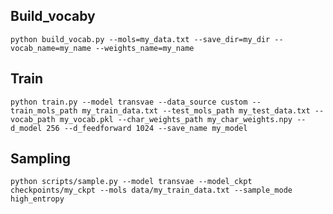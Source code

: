 ## Build_vocaby
`python build_vocab.py --mols=my_data.txt --save_dir=my_dir --vocab_name=my_name --weights_name=my_name`


## Train

`python train.py --model transvae --data_source custom --train_mols_path my_train_data.txt --test_mols_path my_test_data.txt --vocab_path my_vocab.pkl --char_weights_path my_char_weights.npy --d_model 256 --d_feedforward 1024 --save_name my_model`
 
 
## Sampling

`python scripts/sample.py --model transvae --model_ckpt checkpoints/my_ckpt --mols data/my_train_data.txt --sample_mode high_entropy`

 
